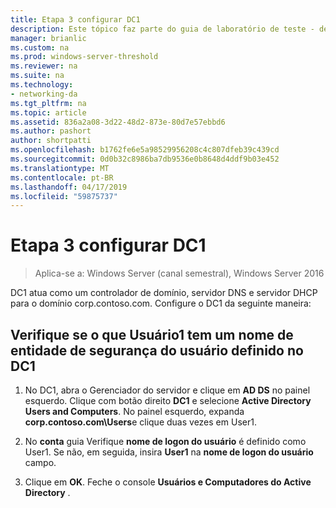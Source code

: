 ```yaml
---
title: Etapa 3 configurar DC1
description: Este tópico faz parte do guia de laboratório de teste - demonstrar o DirectAccess com autenticação OTP e SecurID de RSA para o Windows Server 2016
manager: brianlic
ms.custom: na
ms.prod: windows-server-threshold
ms.reviewer: na
ms.suite: na
ms.technology:
- networking-da
ms.tgt_pltfrm: na
ms.topic: article
ms.assetid: 836a2a08-3d22-48d2-873e-80d7e57ebbd6
ms.author: pashort
author: shortpatti
ms.openlocfilehash: b1762fe6e5a98529956208c4c807dfeb39c439cd
ms.sourcegitcommit: 0d0b32c8986ba7db9536e0b8648d4ddf9b03e452
ms.translationtype: MT
ms.contentlocale: pt-BR
ms.lasthandoff: 04/17/2019
ms.locfileid: "59875737"
---
```

# <a name="step-3-configure-dc1"></a>Etapa 3 configurar DC1

>Aplica-se a: Windows Server (canal semestral), Windows Server 2016

DC1 atua como um controlador de domínio, servidor DNS e servidor DHCP para o domínio corp.contoso.com. Configure o DC1 da seguinte maneira:  
  
## <a name="verify-user1-has-a-user-principal-name-defined-on-dc1"></a>Verifique se o que Usuário1 tem um nome de entidade de segurança do usuário definido no DC1  
  
1.  No DC1, abra o Gerenciador do servidor e clique em **AD DS** no painel esquerdo. Clique com botão direito **DC1** e selecione **Active Directory Users and Computers**. No painel esquerdo, expanda **corp.contoso.com\Users**e clique duas vezes em User1.  
  
2.  No **conta** guia Verifique **nome de logon do usuário** é definido como User1. Se não, em seguida, insira **User1** na **nome de logon do usuário** campo.  
  
3.  Clique em **OK**. Feche o console **Usuários e Computadores do Active Directory** .  
  


